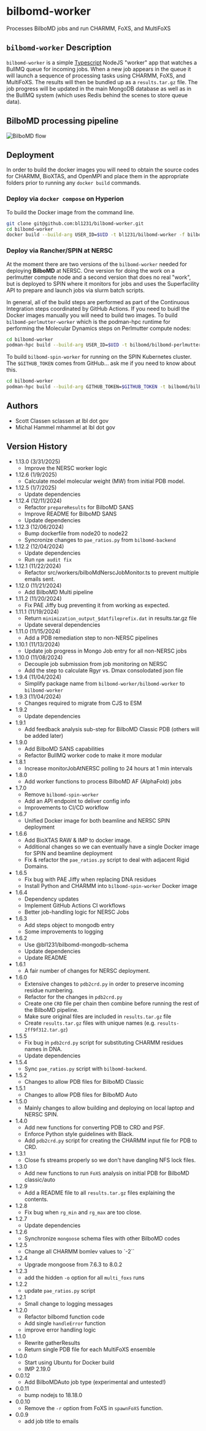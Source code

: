 # bilbomd-worker

Processes BilboMD jobs and run CHARMM, FoXS, and MultiFoXS

## `bilbomd-worker` Description

`bilbomd-worker` is a simple [Typescript](https://www.typescriptlang.org/) NodeJS "worker" app that watches a BullMQ queue for incoming jobs. When a new job appears in the queue it will launch a sequence of processing tasks using CHARMM, FoXS, and MultiFoXS. The results will then be bundled up as a `results.tar.gz` file. The job progress will be updated in the main MongoDB database as well as in the BullMQ system (which uses Redis behind the scenes to store queue data).

## BilboMD processing pipeline

![BilboMD flow](scripts/bilbomd-flow.png)

## Deployment

In order to build the docker images you will need to obtain the source codes for CHARMM, BioXTAS, and OpenMPI and place them in the appropriate folders prior to running any `docker build` commands.

### Deploy via `docker compose` on Hyperion

To build the Docker image from the command line.

```bash
git clone git@github.com:bl1231/bilbomd-worker.git
cd bilbomd-worker
docker build --build-arg USER_ID=$UID -t bl1231/bilbomd-worker -f bilbomd-worker.dockerfile .
```

### Deploy via Rancher/SPIN at NERSC

At the moment there are two versions of the `bilbomd-worker` needed for deploying **BilboMD** at NERSC. One version for doing the work on a perlmutter compute node and a second version that does no real "work", but is deployed to SPIN where it monitors for jobs and uses the Superfacility API to prepare and launch jobs via slurm batch scripts.

In general, all of the build steps are performed as part of the Continuous Integration steps coordinated by GitHub Actions. If you need to buidl the Docker images manually you will need to build two images. To build `bilbomd-perlmutter-worker` which is the podman-hpc runtime for performing the Molecular Dynamics steps on Perlmutter compute nodes:

```bash
cd bilbomd-worker
podman-hpc build --build-arg USER_ID=$UID -t bilbomd/bilbomd-perlmutter-worker -f bilbomd-perlmutter-worker.dockerfile .
```

To build `bilbomd-spin-worker` for running on the SPIN Kubernetes cluster. The `$GITHUB_TOKEN` comes from GitHub... ask me if you need to know about this.

```bash
cd bilbomd-worker
podman-hpc build --build-arg GITHUB_TOKEN=$GITHUB_TOKEN -t bilbomd/bilbomd-spin-worker -f bilbomd-spin-worker.dockerfile .
```

## Authors

- Scott Classen sclassen at lbl dot gov
- Michal Hammel mhammel at lbl dot gov

## Version History

- 1.13.0 (3/31/2025)
  - Improve the NERSC worker logic
- 1.12.6 (1/9/2025)
  - Calculate model molecular weight (MW) from initial PDB model.
- 1.12.5 (1/7/2025)
  - Update dependencies
- 1.12.4 (12/11/2024)
  - Refactor `prepareResults` for BilboMD SANS
  - Improve README for BilboMD SANS
  - Update dependencies
- 1.12.3 (12/06/2024)
  - Bump dockerfile from node20 to node22
  - Syncronize changes to `pae_ratios.py` from `bilbomd-backend`
- 1.12.2 (12/04/2024)
  - Update dependencies
  - Run `npm audit fix`
- 1.12.1 (11/22/2024)
  - Refactor src/workers/bilboMdNerscJobMonitor.ts to prevent multiple emails sent.
- 1.12.0 (11/21/2024)
  - Add BilboMD Multi pipeline
- 1.11.2 (11/20/2024)
  - Fix PAE Jiffy bug preventing it from working as expected.
- 1.11.1 (11/19/2024)
  - Return `minimization_output_$datfileprefix.dat` in results.tar.gz file
  - Update several dependencies
- 1.11.0 (11/15/2024)
  - Add a PDB remediation step to non-NERSC pipelines
- 1.10.1 (11/13/2024)
  - Update job progress in Mongo Job entry for all non-NERSC jobs
- 1.10.0 (11/08/2024)
  - Decouple job submission from job monitoring on NERSC
  - Add the step to calculate Rgyr vs. Dmax consolodated json file
- 1.9.4 (11/04/2024)
  - Simplify package name from `bilbomd-worker/bilbomd-worker` to `bilbomd-worker`
- 1.9.3 (11/04/2024)
  - Changes required to migrate from CJS to ESM
- 1.9.2
  - Update dependencies
- 1.9.1
  - Add feedback analysis sub-step for BilboMD Classic PDB (others will be added later)
- 1.9.0
  - Add BilboMD SANS capabilities
  - Refactor BullMQ worker code to make it more modular
- 1.8.1
  - Increase monitorJobAtNERSC polling to 24 hours at 1 min intervals
- 1.8.0
  - Add worker functions to process BilboMD AF (AlphaFold) jobs
- 1.7.0
  - Remove `bilbomd-spin-worker`
  - Add an API endpoint to deliver config info
  - Improvements to CI/CD workflow
- 1.6.7
  - Unified Docker image for both beamline and NERSC SPIN deployment
- 1.6.6
  - Add BioXTAS RAW & IMP to docker image.
  - Additional changes so we can eventually have a single Docker image for SPIN and beamline deployment
  - Fix & refactor the `pae_ratios.py` script to deal with adjacent Rigid Domains.
- 1.6.5
  - Fix bug with PAE Jiffy when replacing DNA residues
  - Install Python and CHARMM into `bilbomd-spin-worker` Docker image
- 1.6.4
  - Dependency updates
  - Implement GitHub Actions CI workflows
  - Better job-handling logic for NERSC Jobs
- 1.6.3
  - Add steps object to mongodb entry
  - Some improvements to logging
- 1.6.2
  - Use @bl1231/bilbomd-mongodb-schema
  - Update dependencies
  - Update README
- 1.6.1
  - A fair number of changes for NERSC deployment.
- 1.6.0
  - Extensive changes to `pdb2crd.py` in order to preserve incoming residue numbering.
  - Refactor for the changes in `pdb2crd.py`
  - Create one `CRD` file per chain then combine before running the rest of the BilboMD pipeline.
  - Make sure original files are included in `results.tar.gz` file
  - Create `results.tar.gz` files with unique names (e.g. `results-2ff9f312.tar.gz`)
- 1.5.5
  - Fix bug in `pdb2crd.py` script for substituting CHARMM residues names in DNA.
  - Update dependencies
- 1.5.4
  - Sync `pae_ratios.py` script with `bilbomd-backend`.
- 1.5.2
  - Changes to allow PDB files for BilboMD Classic
- 1.5.1
  - Changes to allow PDB files for BilboMD Auto
- 1.5.0
  - Mainly changes to allow building and deploying on local laptop and NERSC SPIN.
- 1.4.0
  - Add new functions for converting PDB to CRD and PSF.
  - Enforce Python style guidelines with Black.
  - Add `pdb2crd.py` script for creating the CHARMM input file for PDB to CRD.
- 1.3.1
  - Close fs streams properly so we don't have dangling NFS lock files.
- 1.3.0
  - Add new functions to run `FoXS` analysis on initial PDB for BilboMD classic/auto
- 1.2.9
  - Add a README file to all `results.tar.gz` files explaining the contents.
- 1.2.8
  - Fix bug when `rg_min` and `rg_max` are too close.
- 1.2.7
  - Update dependencies
- 1.2.6
  - Synchronize `mongoose` schema files with other BilboMD codes
- 1.2.5
  - Change all CHARMM bomlev values to `-2``
- 1.2.4
  - Upgrade mongoose from 7.6.3 to 8.0.2
- 1.2.3
  - add the hidden `-o` option for all `multi_foxs` runs
- 1.2.2
  - update `pae_ratios.py` script
- 1.2.1
  - Small change to logging messages
- 1.2.0
  - Refactor bilbomd function code
  - Add single `handleError` function
  - improve error handling logic
- 1.1.0
  - Rewrite gatherResults
  - Return single PDB file for each MultiFoXS ensemble
- 1.0.0
  - Start using Ubuntu for Docker build
  - IMP 2.19.0
- 0.0.12
  - Add BilboMDAuto job type (experimental and untested!)
- 0.0.11
  - bump nodejs to 18.18.0
- 0.0.10
  - Remove the `-r` option from FoXS in `spawnFoXS` function.
- 0.0.9
  - add job title to emails
